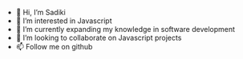 - 👋 Hi, I’m Sadiki
- 👀 I’m interested in Javascript
- 🌱 I’m currently expanding my knowledge in software development
- 💞️ I’m looking to collaborate on Javascript projects
- 📫 Follow me on github

<!---
sadikir/sadikir is a ✨ special ✨ repository because its `README.md` (this file) appears on your GitHub profile.
You can click the Preview link to take a look at your changes.
--->
